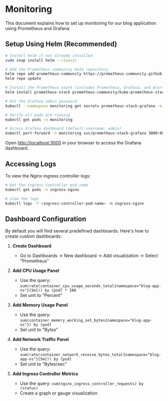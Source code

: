# Monitoring

This document explains how to set up monitoring for our blog application using Prometheus and Grafana.

## Setup Using Helm (Recommended)

```sh
# Install helm if not already installed
sudo snap install helm --classic

# Add the Prometheus community Helm repository
helm repo add prometheus-community https://prometheus-community.github.io/helm-charts
helm repo update

# Install the Prometheus stack (includes Prometheus, Grafana, and Alertmanager)
helm install prometheus-stack prometheus-community/kube-prometheus-stack --namespace monitoring --create-namespace

# Get the Grafana admin password
kubectl --namespace monitoring get secrets prometheus-stack-grafana -o jsonpath="{.data.admin-password}" | base64 -d ; echo

# Verify all pods are running
kubectl get pods -n monitoring

# Access Grafana dashboard (default username: admin)
kubectl port-forward -n monitoring svc/prometheus-stack-grafana 3000:80
```

Open [http://localhost:3000](http://localhost:3000) in your browser to access the Grafana dashboard.

## Accessing Logs

To view the Nginx ingress controller logs:

```sh
# Get the ingress controller pod name
kubectl get pods -n ingress-nginx

# View the logs
kubectl logs -f <ingress-controller-pod-name> -n ingress-nginx
```

## Dashboard Configuration

By default you will find several predefined dashboards. Here's how to create custom dashboards:

1. **Create Dashboard**

   - Go to Dashboards → New dashboard → Add visualization → Select "Prometheus"

2. **Add CPU Usage Panel**
   - Use the query: `sum(rate(container_cpu_usage_seconds_total{namespace="blog-app-ns"}[5m])) by (pod) * 100`
   - Set unit to "Percent"
3. **Add Memory Usage Panel**

   - Use the query: `sum(container_memory_working_set_bytes{namespace="blog-app-ns"}) by (pod)`
   - Set unit to "Bytes"

4. **Add Network Traffic Panel**

   - Use the query: `sum(rate(container_network_receive_bytes_total{namespace="blog-app-ns"}[5m])) by (pod)`
   - Set unit to "Bytes/sec"

5. **Add Ingress Controller Metrics**
   - Use the query: `sum(nginx_ingress_controller_requests) by (status)`
   - Create a graph or gauge visualization
